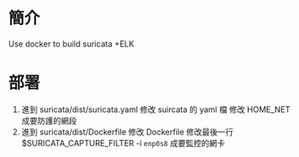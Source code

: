 # 簡介
Use docker to build suricata +ELK

# 部署
1. 進到 suricata/dist/suricata.yaml 修改 suircata 的 yaml 檔
    修改 HOME_NET 成要防護的網段
2. 進到 suricata/dist/Dockerfile 修改 Dockerfile
    修改最後一行 $SURICATA_CAPTURE_FILTER -i `enp0s8` 成要監控的網卡
